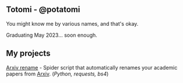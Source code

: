 ## Totomi - @potatomi

You might know me by various names, and that's okay.

Graduating May 2023... soon enough.

## My projects

[Arxiv rename](https://github.com/potatomi/arxiv-rename) - Spider script that automatically renames your academic papers from [Arxiv](https://arxiv.org/). (*Python, requests, bs4*)

